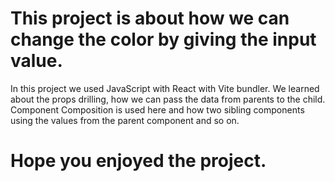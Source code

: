 # This project is about how we can change the color by giving the input value.
In this project we used JavaScript with React with Vite bundler.
We learned about the props drilling, how we can pass the data from parents to the child.
Component Composition is used here and how two sibling components using the values from the parent component and so on.
# Hope you enjoyed the project.
